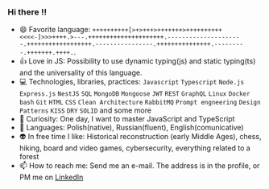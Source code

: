 ### Hi there :bangbang:


- 😄 Favorite language: `++++++++++[>+>+++>+++++++>++++++++++<<<<-]>>>++++.>---.+++++++++++++++++++++.---------------------.++++++++++++++++++.----------------.+++++++++++++++.---------.+++++++.++++.`. 
- :+1: Love in JS: Possibility to use dynamic typing(js) and static typing(ts) and the universality of this language.
- :computer: Technologies, libraries, practices: `Javascript` `Typescript` `Node.js` `Express.js` `NestJS` `SQL` `MongoDB` `Mongoose` `JWT` `REST` `GraphQL` `Linux` `Docker` `bash` `Git` `HTML` `CSS` `Clean Architecture` `RabbitMQ` `Prompt engneering` `Design Patterns` `KISS` `DRY` `SOLID` and some more
- 🎉 Curiosity: One day, I want to master JavaScript and TypeScript
- :closed_book: Languages: Polish(native), Russian(fluent), English(comunicative)
- :alien: In free time I like: Historical reconstruction (early Middle Ages), chess, hiking, board and video games, cybersecurity, everything related to a forest
- 📫 How to reach me: Send me an e-mail. The address is in the profile, or PM me on [LinkedIn](https://www.linkedin.com/in/szymon-f-8b30a4171/)
